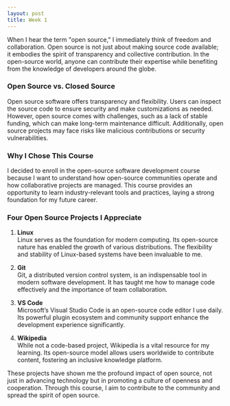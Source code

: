```yaml
---
layout: post
title: Week 1
---
```


When I hear the term "open source," I immediately think of freedom and collaboration. Open source is not just about making source code available; it embodies the spirit of transparency and collective contribution. In the open-source world, anyone can contribute their expertise while benefiting from the knowledge of developers around the globe.

### Open Source vs. Closed Source  
Open source software offers transparency and flexibility. Users can inspect the source code to ensure security and make customizations as needed. However, open source comes with challenges, such as a lack of stable funding, which can make long-term maintenance difficult. Additionally, open source projects may face risks like malicious contributions or security vulnerabilities.

### Why I Chose This Course  
I decided to enroll in the open-source software development course because I want to understand how open-source communities operate and how collaborative projects are managed. This course provides an opportunity to learn industry-relevant tools and practices, laying a strong foundation for my future career.

### Four Open Source Projects I Appreciate  
1. **Linux**  
   Linux serves as the foundation for modern computing. Its open-source nature has enabled the growth of various distributions. The flexibility and stability of Linux-based systems have been invaluable to me.

2. **Git**  
   Git, a distributed version control system, is an indispensable tool in modern software development. It has taught me how to manage code effectively and the importance of team collaboration.

3. **VS Code**  
   Microsoft’s Visual Studio Code is an open-source code editor I use daily. Its powerful plugin ecosystem and community support enhance the development experience significantly.

4. **Wikipedia**  
   While not a code-based project, Wikipedia is a vital resource for my learning. Its open-source model allows users worldwide to contribute content, fostering an inclusive knowledge platform.

These projects have shown me the profound impact of open source, not just in advancing technology but in promoting a culture of openness and cooperation. Through this course, I aim to contribute to the community and spread the spirit of open source.
